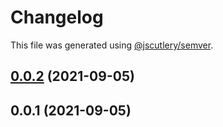 # Changelog

This file was generated using [@jscutlery/semver](https://github.com/jscutlery/semver).

## [0.0.2](https://github.com/yurikrupnik/mussia11/compare/shared-button-0.0.1...shared-button-0.0.2) (2021-09-05)



## 0.0.1 (2021-09-05)
